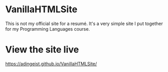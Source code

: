 # VanillaHTMLSite
This is not my official site for a resumé. It's a very simple site I put together for my Programming Languages course.

# View the site live
https://adingeist.github.io/VanillaHTMLSite/
